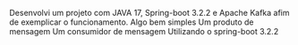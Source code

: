 Desenvolvi um projeto com JAVA 17, Spring-boot 3.2.2 e Apache Kafka afim 
de exemplicar o funcionamento. Algo bem simples
Um produto de mensagem
Um consumidor de mensagem
Utilizando o spring-boot 3.2.2
